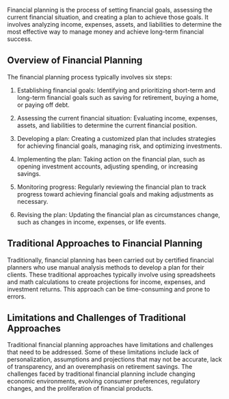 
Financial planning is the process of setting financial goals, assessing the current financial situation, and creating a plan to achieve those goals. It involves analyzing income, expenses, assets, and liabilities to determine the most effective way to manage money and achieve long-term financial success.

Overview of Financial Planning
------------------------------

The financial planning process typically involves six steps:

1. Establishing financial goals: Identifying and prioritizing short-term and long-term financial goals such as saving for retirement, buying a home, or paying off debt.

2. Assessing the current financial situation: Evaluating income, expenses, assets, and liabilities to determine the current financial position.

3. Developing a plan: Creating a customized plan that includes strategies for achieving financial goals, managing risk, and optimizing investments.

4. Implementing the plan: Taking action on the financial plan, such as opening investment accounts, adjusting spending, or increasing savings.

5. Monitoring progress: Regularly reviewing the financial plan to track progress toward achieving financial goals and making adjustments as necessary.

6. Revising the plan: Updating the financial plan as circumstances change, such as changes in income, expenses, or life events.

Traditional Approaches to Financial Planning
--------------------------------------------

Traditionally, financial planning has been carried out by certified financial planners who use manual analysis methods to develop a plan for their clients. These traditional approaches typically involve using spreadsheets and math calculations to create projections for income, expenses, and investment returns. This approach can be time-consuming and prone to errors.

Limitations and Challenges of Traditional Approaches
----------------------------------------------------

Traditional financial planning approaches have limitations and challenges that need to be addressed. Some of these limitations include lack of personalization, assumptions and projections that may not be accurate, lack of transparency, and an overemphasis on retirement savings. The challenges faced by traditional financial planning include changing economic environments, evolving consumer preferences, regulatory changes, and the proliferation of financial products.
